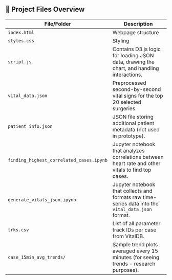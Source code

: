 ## 📁 Project Files Overview

| File/Folder                        | Description |
|-----------------------------------|-------------|
| `index.html`                      | Webpage structure |
| `styles.css`                      | Styling |
| `script.js`                       | Contains D3.js logic for loading JSON data, drawing the chart, and handling interactions. |
| `vital_data.json`                 | Preprocessed second-by-second vital signs for the top 20 selected surgeries. |
| `patient_info.json`               | JSON file storing additional patient metadata (not used in prototype). |
| `finding_highest_correlated_cases.ipynb` | Jupyter notebook that analyzes correlations between heart rate and other vitals to find top cases. |
| `generate_vitals_json.ipynb`     | Jupyter notebook that collects and formats raw time-series data into the `vital_data.json` format. |
| `trks.csv`                        | List of all parameter track IDs per case from VitalDB. |
| `case_15min_avg_trends/`         | Sample trend plots averaged every 15 minutes (for seeing trends - research purposes). |
